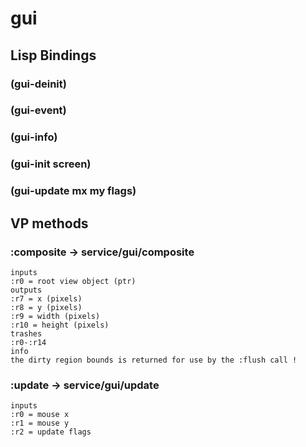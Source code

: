 # gui

## Lisp Bindings

### (gui-deinit)

### (gui-event)

### (gui-info)

### (gui-init screen)

### (gui-update mx my flags)

## VP methods

### :composite -> service/gui/composite

```code
inputs
:r0 = root view object (ptr)
outputs
:r7 = x (pixels)
:r8 = y (pixels)
:r9 = width (pixels)
:r10 = height (pixels)
trashes
:r0-:r14
info
the dirty region bounds is returned for use by the :flush call !
```

### :update -> service/gui/update

```code
inputs
:r0 = mouse x
:r1 = mouse y
:r2 = update flags
```

